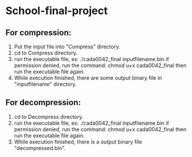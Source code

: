 # School-final-project

## For compression:
1. Put the input file into "Compress" directory.
2. cd to Compress directory.
3. run the executable file, ex: ./cada0042_final inputfilename.bin
   if permission denied, run the command: chmod u+x cada0042_final
   then run the executable file again.
4. While execution finished, there are some output binary file in "inputfilename" directory.

## For decompression:
1. cd to Decompress directory.
2. run the executable file, ex: ./cada0042_final inputfilename.bin
   if permission denied, run the command: chmod u+x cada0042_final
   then run the executable file again.
3. While execution finished, there is a output binary file "decompressed.bin".

